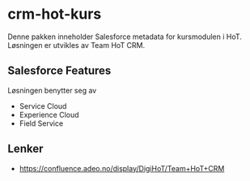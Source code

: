 # crm-hot-kurs

Denne pakken inneholder Salesforce metadata for kursmodulen i HoT. Løsningen er utvikles av Team HoT CRM.

## Salesforce Features

Løsningen benytter seg av 
- Service Cloud
- Experience Cloud
- Field Service

## Lenker
- https://confluence.adeo.no/display/DigiHoT/Team+HoT+CRM
